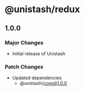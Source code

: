 # @unistash/redux

## 1.0.0

### Major Changes

- Initial release of Unistash

### Patch Changes

- Updated dependencies
  - @unistash/core@1.0.0
